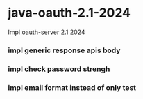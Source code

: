 # java-oauth-2.1-2024
Impl oauth-server 2.1 2024

### impl generic response apis body
### impl check password strengh
### impl email format instead of only test